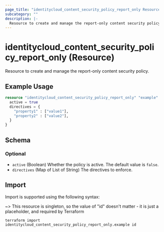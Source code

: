 ```yaml
---
page_title: "identitycloud_content_security_policy_report_only Resource - terraform-provider-identitycloud"
subcategory: ""
description: |-
  Resource to create and manage the report-only content security policy.
---
```


# identitycloud_content_security_policy_report_only (Resource)

Resource to create and manage the report-only content security policy.

## Example Usage

```terraform
resource "identitycloud_content_security_policy_report_only" "example" {
  active = true
  directives = {
    "property1" : ["value1"],
    "property2" : ["value2"],
  }
}
```

<!-- schema generated by tfplugindocs -->
## Schema

### Optional

- `active` (Boolean) Whether the policy is active. The default value is `false`.
- `directives` (Map of List of String) The directives to enforce.

## Import

Import is supported using the following syntax:

~> This resource is singleton, so the value of "id" doesn't matter - it is just a placeholder, and required by Terraform

```shell
terraform import identitycloud_content_security_policy_report_only.example id
```